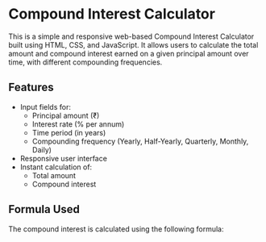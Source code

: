 # Compound Interest Calculator

This is a simple and responsive web-based Compound Interest Calculator built using HTML, CSS, and JavaScript. It allows users to calculate the total amount and compound interest earned on a given principal amount over time, with different compounding frequencies.

## Features

- Input fields for:
  - Principal amount (₹)
  - Interest rate (% per annum)
  - Time period (in years)
  - Compounding frequency (Yearly, Half-Yearly, Quarterly, Monthly, Daily)
- Responsive user interface
- Instant calculation of:
  - Total amount
  - Compound interest

## Formula Used

The compound interest is calculated using the following formula:

